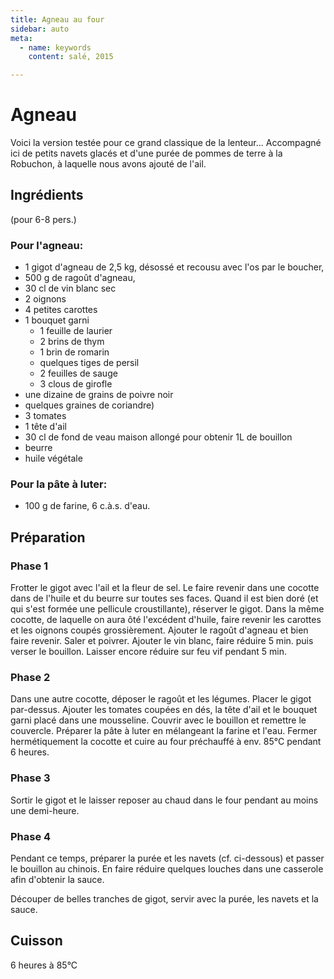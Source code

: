 ```yaml
---
title: Agneau au four
sidebar: auto
meta:
  - name: keywords
    content: salé, 2015

---
```


# Agneau

Voici la version testée pour ce grand classique de la lenteur... Accompagné ici de petits navets glacés et d'une purée de pommes de terre à la Robuchon, à laquelle nous avons ajouté de l'ail.

## Ingrédients
(pour 6-8 pers.)

### Pour l'agneau:
- 1 gigot d'agneau de 2,5 kg, désossé et recousu avec l'os par le boucher,
- 500 g de ragoût d'agneau,
- 30 cl de vin blanc sec
- 2 oignons
- 4 petites carottes
- 1 bouquet garni
  - 1 feuille de laurier
  - 2 brins de thym
  - 1 brin de romarin
  - quelques tiges de persil
  - 2 feuilles de sauge
  - 3 clous de girofle
- une dizaine de grains de poivre noir
- quelques graines de coriandre)
- 3 tomates
- 1 tête d'ail
- 30 cl de fond de veau maison allongé pour obtenir 1L de bouillon
- beurre
- huile végétale

### Pour la pâte à luter:
- 100 g de farine, 6 c.à.s. d'eau.

## Préparation

### Phase 1
Frotter le gigot avec l'ail et la fleur de sel. Le faire revenir dans une cocotte dans de l'huile et du beurre sur toutes ses faces. Quand il est bien doré (et qui s'est formée une pellicule croustillante), réserver le gigot.
Dans la même cocotte, de laquelle on aura ôté l'excédent d'huile, faire revenir les carottes et les oignons coupés grossièrement. Ajouter le ragoût d'agneau et bien faire revenir. Saler et poivrer. Ajouter le vin blanc, faire réduire 5 min. puis verser le bouillon. Laisser encore réduire sur feu vif pendant 5 min.

### Phase 2
Dans une autre cocotte, déposer le ragoût et les légumes. Placer le gigot par-dessus. Ajouter les tomates coupées en dés, la tête d'ail et le bouquet garni placé dans une mousseline. Couvrir avec le bouillon et remettre le couvercle.
Préparer la pâte à luter en mélangeant la farine et l'eau. Fermer hermétiquement la cocotte et cuire au four préchauffé à env. 85°C pendant 6 heures.

### Phase 3
Sortir le gigot et le laisser reposer au chaud dans le four pendant au moins une demi-heure.

### Phase 4
Pendant ce temps, préparer la purée et les navets (cf. ci-dessous) et passer le bouillon au chinois. En faire réduire quelques louches dans une casserole afin d'obtenir la sauce.

Découper de belles tranches de gigot, servir avec la purée, les navets et la sauce.

## Cuisson
6 heures à 85°C
